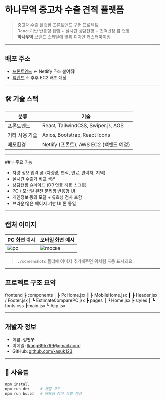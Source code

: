 #  하나무역 중고차 수출 견적 플랫폼

> 중고차 수출 플랫폼 프론트엔드 구현 프로젝트  
> React 기반 반응형 웹앱 + 실시간 상담현황 + 견적신청 폼 연동  
> **하나무역** 브랜드 스타일에 맞춰 디자인 커스터마이징

---

##  배포 주소
- [ 프론트엔드](https://your-project.netlify.app) ← Netlify 주소 붙여줘!
- [ 백엔드](https://api.hanatrade.com) ← 추후 EC2 배포 예정

---

## 🛠️ 기술 스택

| 분류 | 기술 |
|------|------|
| 프론트엔드 | React, TailwindCSS, Swiper.js, AOS |
| 기타 사용 기술 | Axios, Bootstrap, React Icons |
| 배포환경 | Netlify (프론트), AWS EC2 (백엔드 예정) |

---

##✨ 주요 기능

-  차량 정보 입력 폼 (차량명, 연식, 연료, 연락처, 지역)
-  실시간 수출가 비교 섹션
-  상담현황 슬라이드 (DB 연동 자동 스크롤)
-  PC /  모바일 완전 분리형 반응형 UI
- 개인정보 동의 모달 + 유효성 검사 포함
-  브라운/옅은 베이지 기반 UI 톤 통일

---

##  캡처 이미지

| PC 화면 예시 | 모바일 화면 예시 |
|--------------|-------------------|
| ![pc](./screenshots/pc-home.png) | ![mobile](./screenshots/mobile-home.png) |

> `./screenshots` 폴더에 이미지 추가해주면 위처럼 자동 표시돼요.

---

## 프로젝트 구조 요약
 frontend
┣ components
┃ ┣ PcHome.jsx
┃ ┣ MobileHome.jsx
┃ ┣ Header.jsx / Footer.jsx
┃ ┗ EstimateComparePC.jsx
┣ pages
┃ ┗ Home.jsx
┣ styles
┃ ┗ fonts.css
┣  main.jsx
┗  App.jsx

---

##  개발자 정보

- 이름: **강현우**
- 이메일: [kang695769@gmail.com]
- GitHub: [github.com/kasuk123](https://github.com/kasuk123)

---

## 📌 사용법

```bash
npm install
npm run dev     # 개발 모드
npm run build   # 배포용 정적 파일 생성
